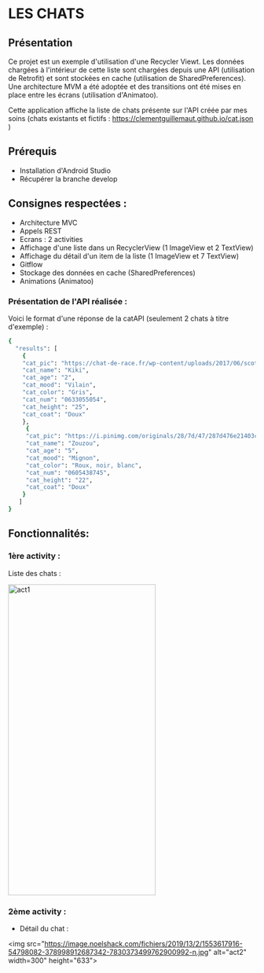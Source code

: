 # **LES CHATS**

## Présentation

Ce projet est un exemple d'utilisation d'une Recycler Viewt. Les données chargées à l'intérieur de cette liste sont chargées depuis une API (utilisation de Retrofit) et sont stockées en cache (utilisation de SharedPreferences). Une architecture MVM a été adoptée et des transitions ont été mises en place entre les écrans (utilisation d'Animatoo).

Cette application affiche la liste de chats présente sur l'API créée par mes soins (chats existants et fictifs : https://clementguillemaut.github.io/cat.json )

## Prérequis


- Installation d'Android Studio
- Récupérer la branche develop<br/>


## Consignes respectées : 

- Architecture MVC
- Appels REST
- Ecrans : 2 activities
- Affichage d'une liste dans un RecyclerView (1 ImageView et 2 TextView)
- Affichage du détail d'un item de la liste (1 ImageView et 7 TextView)
- Gitflow 
- Stockage des données en cache (SharedPreferences)
- Animations (Animatoo)

### Présentation de l'API réalisée :

Voici le format d'une réponse de la catAPI (seulement 2 chats à titre d'exemple) : 

```bash
{
  "results": [
    {
    "cat_pic": "https://chat-de-race.fr/wp-content/uploads/2017/06/scottishfold-chat-blanc-gris.jpg",
    "cat_name": "Kiki",
    "cat_age": "2",
    "cat_mood": "Vilain",
    "cat_color": "Gris",
    "cat_num": "0633055054",
    "cat_height": "25",
    "cat_coat": "Doux"
    },
     {
     "cat_pic": "https://i.pinimg.com/originals/28/7d/47/287d476e21403c4a0459102c404cc361.jpg",
     "cat_name": "Zouzou",
     "cat_age": "5",
     "cat_mood": "Mignon",
     "cat_color": "Roux, noir, blanc",
     "cat_num": "0605438745",
     "cat_height": "22",
     "cat_coat": "Doux"
    }
   ]
}
```

## Fonctionnalités: 

### 1ère activity : 

Liste des chats : 

<img src="https://image.noelshack.com/fichiers/2019/13/2/1553617661-55529868-261977718017237-3811347042098216960-n.jpg" alt="act1" width="300" height="633">

### 2ème activity :  

- Détail du chat : 

<img src="https://image.noelshack.com/fichiers/2019/13/2/1553617916-54798082-378998912687342-7830373499762900992-n.jpg" alt="act2" width=300" height="633">
